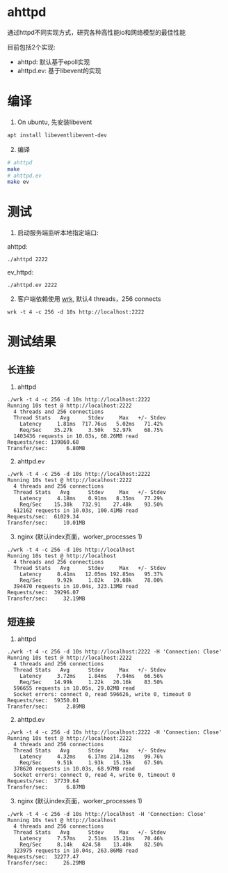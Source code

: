 # ahttpd
通过httpd不同实现方式，研究各种高性能io和网络模型的最佳性能

目前包括2个实现:
* ahttpd: 默认基于epoll实现
* ahttpd.ev: 基于libevent的实现

# 编译

1. On ubuntu, 先安装libevent

```bash
apt install libeventlibevent-dev
```
2. 编译

```bash
# ahttpd
make
# ahttpd.ev
make ev
```

# 测试

1. 启动服务端监听本地指定端口:

ahttpd:

```
./ahttpd 2222
```

ev_httpd:
```
./ahttpd.ev 2222
```

2. 客户端依赖使用 [wrk](https://github.com/wg/wrk), 默认4 threads，256 connects

```
wrk -t 4 -c 256 -d 10s http://localhost:2222
```

# 测试结果
## 长连接
1. ahttpd
```
./wrk -t 4 -c 256 -d 10s http://localhost:2222
Running 10s test @ http://localhost:2222
  4 threads and 256 connections
  Thread Stats   Avg      Stdev     Max   +/- Stdev
    Latency     1.81ms  717.76us   5.02ms   71.42%
    Req/Sec    35.27k     3.50k   52.97k    68.75%
  1403436 requests in 10.03s, 68.26MB read
Requests/sec: 139860.68
Transfer/sec:      6.80MB
```

2. ahttpd.ev
```
./wrk -t 4 -c 256 -d 10s http://localhost:2222
Running 10s test @ http://localhost:2222
  4 threads and 256 connections
  Thread Stats   Avg      Stdev     Max   +/- Stdev
    Latency     4.18ms    0.91ms   8.35ms   77.29%
    Req/Sec    15.38k   732.91    27.48k    93.50%
  612162 requests in 10.03s, 100.41MB read
Requests/sec:  61029.34
Transfer/sec:     10.01MB
```

3. nginx (默认index页面，worker_processes 1)

```
./wrk -t 4 -c 256 -d 10s http://localhost
Running 10s test @ http://localhost
  4 threads and 256 connections
  Thread Stats   Avg      Stdev     Max   +/- Stdev
    Latency     8.41ms   12.05ms 192.85ms   95.37%
    Req/Sec     9.92k     1.02k   19.08k    78.00%
  394470 requests in 10.04s, 323.13MB read
Requests/sec:  39296.07
Transfer/sec:     32.19MB
```
## 短连接
1. ahttpd
```
./wrk -t 4 -c 256 -d 10s http://localhost:2222 -H 'Connection: Close'
Running 10s test @ http://localhost:2222
  4 threads and 256 connections
  Thread Stats   Avg      Stdev     Max   +/- Stdev
    Latency     3.72ms    1.84ms   7.94ms   66.56%
    Req/Sec    14.99k     1.22k   20.16k    83.50%
  596655 requests in 10.05s, 29.02MB read
  Socket errors: connect 0, read 596626, write 0, timeout 0
Requests/sec:  59350.01
Transfer/sec:      2.89MB
```

2. ahttpd.ev

```
./wrk -t 4 -c 256 -d 10s http://localhost:2222 -H 'Connection: Close'
Running 10s test @ http://localhost:2222
  4 threads and 256 connections
  Thread Stats   Avg      Stdev     Max   +/- Stdev
    Latency     4.32ms    6.17ms 214.12ms   99.76%
    Req/Sec     9.51k     1.93k   15.35k    67.50%
  378620 requests in 10.03s, 68.97MB read
  Socket errors: connect 0, read 4, write 0, timeout 0
Requests/sec:  37739.64
Transfer/sec:      6.87MB
```

3. nginx (默认index页面，worker_processes 1)

```
./wrk -t 4 -c 256 -d 10s http://localhost -H 'Connection: Close'
Running 10s test @ http://localhost
  4 threads and 256 connections
  Thread Stats   Avg      Stdev     Max   +/- Stdev
    Latency     7.57ms    2.51ms  15.21ms   70.46%
    Req/Sec     8.14k   424.58    13.40k    82.50%
  323975 requests in 10.04s, 263.86MB read
Requests/sec:  32277.47
Transfer/sec:     26.29MB
```

